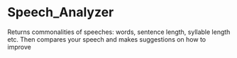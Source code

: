 Speech_Analyzer
===============

Returns commonalities of speeches: words, sentence length, syllable length etc.  Then compares your speech and makes suggestions on how to improve
